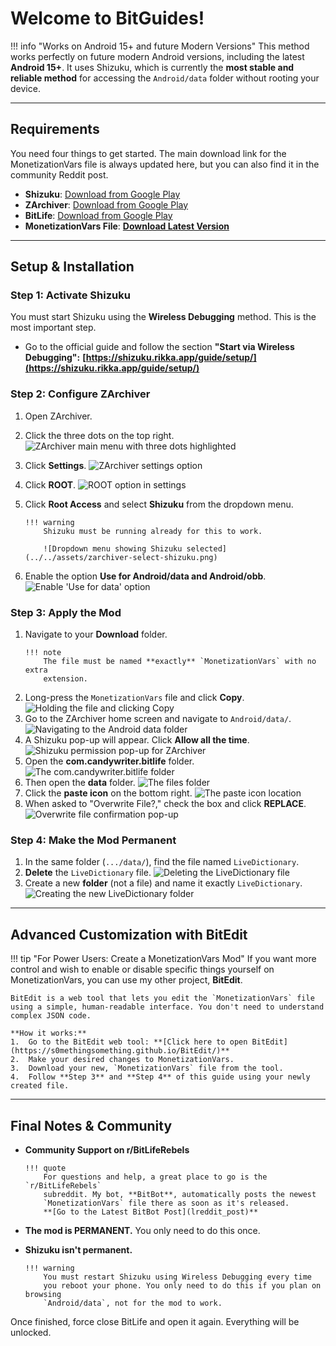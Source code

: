 # Welcome to BitGuides!

<!-- prettier-ignore-start -->
!!! info "Works on Android 15+ and future Modern Versions"
    This method works perfectly on future modern Android versions, including the latest **Android 15+**. It uses Shizuku, which is currently the **most stable and reliable method** for accessing the `Android/data` folder without rooting your device.
<!-- prettier-ignore-end -->

---

## Requirements

You need four things to get started. The main download link for the
MonetizationVars file is always updated here, but you can also find it in the
community Reddit post.

- **Shizuku**:
  [Download from Google Play](https://play.google.com/store/apps/details?id=moe.shizuku.privileged.api)
- **ZArchiver**:
  [Download from Google Play](https://play.google.com/store/apps/details?id=ru.zdevs.zarchiver)
- **BitLife**:
  [Download from Google Play](https://play.google.com/store/apps/details?id=com.candywriter.bitlife)
- **MonetizationVars File**: **[Download Latest Version](l_monetizationvars)**

---

## Setup & Installation

### Step 1: Activate Shizuku

You must start Shizuku using the **Wireless Debugging** method. This is the most
important step.

- Go to the official guide and follow the section **"Start via Wireless
  Debugging":**
  **[https://shizuku.rikka.app/guide/setup/](https://shizuku.rikka.app/guide/setup/)**

### Step 2: Configure ZArchiver

1.  Open ZArchiver.
2.  Click the three dots on the top right.
    ![ZArchiver main menu with three dots highlighted](../../assets/zarchiver-menu.png)
3.  Click **Settings**.
    ![ZArchiver settings option](../../assets/zarchiver-settings.png)
4.  Click **ROOT**.
    ![ROOT option in settings](../../assets/zarchiver-root-settings.png)
5.  Click **Root Access** and select **Shizuku** from the dropdown menu.
    <!-- prettier-ignore-start -->

        !!! warning
            Shizuku must be running already for this to work.

            ![Dropdown menu showing Shizuku selected](../../assets/zarchiver-select-shizuku.png)

    <!-- prettier-ignore-end -->

6.  Enable the option **Use for Android/data and Android/obb**.
    ![Enable 'Use for data' option](../../assets/zarchiver-enable-data-access.png)

### Step 3: Apply the Mod

1.  Navigate to your **Download** folder.
    <!-- prettier-ignore-start -->
        !!! note
            The file must be named **exactly** `MonetizationVars` with no extra
            extension.
    <!-- prettier-ignore-end -->
2.  Long-press the `MonetizationVars` file and click **Copy**.
    ![Holding the file and clicking Copy](../../assets/mod-copy-file.png)
3.  Go to the ZArchiver home screen and navigate to `Android/data/`.
    ![Navigating to the Android data folder](../../assets/mod-nav-android-data.png)
4.  A Shizuku pop-up will appear. Click **Allow all the time**.
    ![Shizuku permission pop-up for ZArchiver](../../assets/mod-shizuku-permission.png)
5.  Open the **com.candywriter.bitlife** folder.
    ![The com.candywriter.bitlife folder](../../assets/mod-bitlife-folder.png)
6.  Then open the **data** folder.
    ![The files folder](../../assets/mod-files-folder.png)
7.  Click the **paste icon** on the bottom right.
    ![The paste icon location](../../assets/mod-paste-icon.png)
8.  When asked to "Overwrite File?," check the box and click **REPLACE**.
    ![Overwrite file confirmation pop-up](../../assets/mod-overwrite-confirm.png)

### Step 4: Make the Mod Permanent

1.  In the same folder (`.../data/`), find the file named `LiveDictionary`.
2.  **Delete** the `LiveDictionary` file.
    ![Deleting the LiveDictionary file](../../assets/perm-delete-livedictionary.png)
3.  Create a new **folder** (not a file) and name it exactly `LiveDictionary`.
    ![Creating the new LiveDictionary folder](../../assets/perm-create-folder.png)

---

## Advanced Customization with BitEdit

<!-- prettier-ignore-start -->
!!! tip "For Power Users: Create a MonetizationVars Mod"
    If you want more control and wish to enable or disable specific things yourself on MonetizationVars, you can use my other project, **BitEdit**.

    BitEdit is a web tool that lets you edit the `MonetizationVars` file using a simple, human-readable interface. You don't need to understand complex JSON code.

    **How it works:**
    1.  Go to the BitEdit web tool: **[Click here to open BitEdit](https://s0methingsomething.github.io/BitEdit/)**
    2.  Make your desired changes to MonetizationVars.
    3.  Download your new, `MonetizationVars` file from the tool.
    4.  Follow **Step 3** and **Step 4** of this guide using your newly created file.
<!-- prettier-ignore-end -->

---

## Final Notes & Community

- **Community Support on r/BitLifeRebels**
  <!-- prettier-ignore-start -->
      !!! quote
          For questions and help, a great place to go is the `r/BitLifeRebels`
          subreddit. My bot, **BitBot**, automatically posts the newest
          `MonetizationVars` file there as soon as it's released.
          **[Go to the Latest BitBot Post](lreddit_post)**
  <!-- prettier-ignore-end -->
- **The mod is PERMANENT.** You only need to do this once.

- **Shizuku isn't permanent.**
  <!-- prettier-ignore-start -->
      !!! warning
          You must restart Shizuku using Wireless Debugging every time
          you reboot your phone. You only need to do this if you plan on browsing
          `Android/data`, not for the mod to work.
  <!-- prettier-ignore-end -->

Once finished, force close BitLife and open it again. Everything will be
unlocked.
